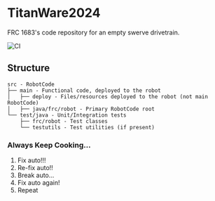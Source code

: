 # TitanWare2024
FRC 1683's code repository for an empty swerve drivetrain.

![CI](https://github.com/TechnoTitans/SwerveTestBed/actions/workflows/CI.yml/badge.svg)

## Structure
```
src - RobotCode
├── main - Functional code, deployed to the robot
│   ├── deploy - Files/resources deployed to the robot (not main RobotCode)
│   ├── java/frc/robot - Primary RobotCode root
└── test/java - Unit/Integration tests
    ├── frc/robot - Test classes
    └── testutils - Test utilities (if present)
```

### Always Keep Cooking...
1. Fix auto!!!
2. Re-fix auto!!
3. Break auto...
4. Fix auto again!
5. Repeat
